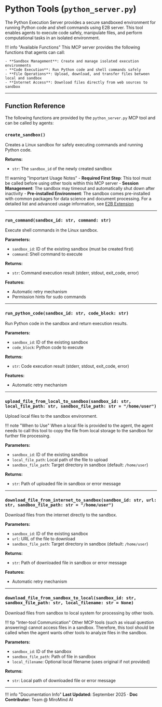 # Python Tools (`python_server.py`)

The Python Execution Server provides a secure sandboxed environment for running Python code and shell commands using E2B server. This tool enables agents to execute code safely, manipulate files, and perform computational tasks in an isolated environment.

!!! info "Available Functions"
    This MCP server provides the following functions that agents can call:
    
    - **Sandbox Management**: Create and manage isolated execution environments
    - **Code Execution**: Run Python code and shell commands safely
    - **File Operations**: Upload, download, and transfer files between local and sandbox
    - **Internet Access**: Download files directly from web sources to sandbox

---

## Function Reference

The following functions are provided by the `python_server.py` MCP tool and can be called by agents:

### `create_sandbox()`

Creates a Linux sandbox for safely executing commands and running Python code.

**Returns:**
- `str`: The `sandbox_id` of the newly created sandbox

!!! warning "Important Usage Notes"
    - **Required First Step**: This tool must be called before using other tools within this MCP server
    - **Session Management**: The sandbox may timeout and automatically shut down after inactivity
    - **Pre-installed Environment**: The sandbox comes pre-installed with common packages for data science and document processing. For a detailed list and advanced usage information, see [E2B Extension](./e2b_extension.md)

---

### `run_command(sandbox_id: str, command: str)`

Execute shell commands in the Linux sandbox.

**Parameters:**
- `sandbox_id`: ID of the existing sandbox (must be created first)
- `command`: Shell command to execute

**Returns:**
- `str`: Command execution result (stderr, stdout, exit_code, error)

**Features:**
- Automatic retry mechanism
- Permission hints for sudo commands

---

### `run_python_code(sandbox_id: str, code_block: str)`

Run Python code in the sandbox and return execution results.

**Parameters:**
- `sandbox_id`: ID of the existing sandbox
- `code_block`: Python code to execute

**Returns:**
- `str`: Code execution result (stderr, stdout, exit_code, error)

**Features:**
- Automatic retry mechanism

---

### `upload_file_from_local_to_sandbox(sandbox_id: str, local_file_path: str, sandbox_file_path: str = "/home/user")`

Upload local files to the sandbox environment.

!!! note "When to Use"
    When a local file is provided to the agent, the agent needs to call this tool to copy the file from local storage to the sandbox for further file processing.

**Parameters:**
- `sandbox_id`: ID of the existing sandbox
- `local_file_path`: Local path of the file to upload
- `sandbox_file_path`: Target directory in sandbox (default: `/home/user`)

**Returns:**
- `str`: Path of uploaded file in sandbox or error message

---

### `download_file_from_internet_to_sandbox(sandbox_id: str, url: str, sandbox_file_path: str = "/home/user")`

Download files from the internet directly to the sandbox.

**Parameters:**
- `sandbox_id`: ID of the existing sandbox
- `url`: URL of the file to download
- `sandbox_file_path`: Target directory in sandbox (default: `/home/user`)

**Returns:**
- `str`: Path of downloaded file in sandbox or error message

**Features:**
- Automatic retry mechanism

---

### `download_file_from_sandbox_to_local(sandbox_id: str, sandbox_file_path: str, local_filename: str = None)`

Download files from sandbox to local system for processing by other tools.

!!! tip "Inter-tool Communication"
    Other MCP tools (such as visual question answering) cannot access files in a sandbox. Therefore, this tool should be called when the agent wants other tools to analyze files in the sandbox.

**Parameters:**
- `sandbox_id`: ID of the sandbox
- `sandbox_file_path`: Path of file in sandbox
- `local_filename`: Optional local filename (uses original if not provided)

**Returns:**
- `str`: Local path of downloaded file or error message

---

!!! info "Documentation Info"
    **Last Updated:** September 2025 · **Doc Contributor:** Team @ MiroMind AI